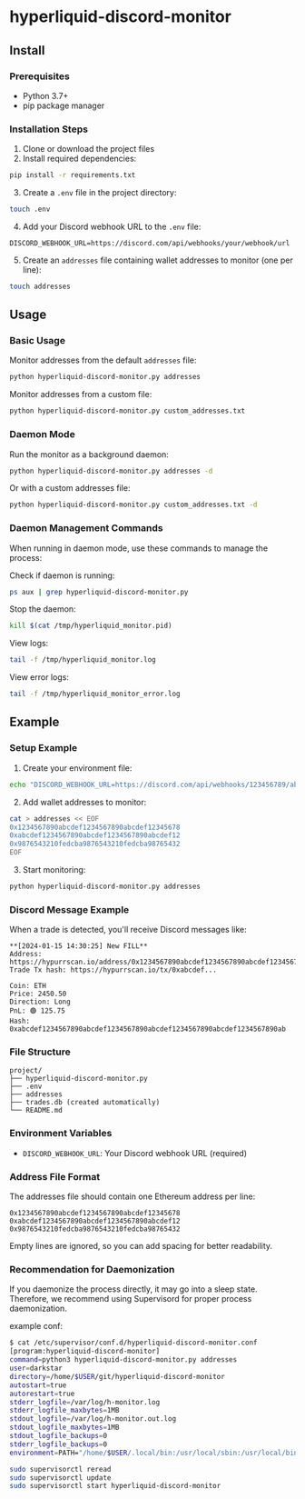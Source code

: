 # hyperliquid-discord-monitor
## Install

### Prerequisites
- Python 3.7+
- pip package manager

### Installation Steps

1. Clone or download the project files
2. Install required dependencies:
```bash
pip install -r requirements.txt
```

3. Create a `.env` file in the project directory:
```bash
touch .env
```

4. Add your Discord webhook URL to the `.env` file:
```
DISCORD_WEBHOOK_URL=https://discord.com/api/webhooks/your/webhook/url
```

5. Create an `addresses` file containing wallet addresses to monitor (one per line):
```bash
touch addresses
```

## Usage

### Basic Usage
Monitor addresses from the default `addresses` file:
```bash
python hyperliquid-discord-monitor.py addresses
```

Monitor addresses from a custom file:
```bash
python hyperliquid-discord-monitor.py custom_addresses.txt
```

### Daemon Mode
Run the monitor as a background daemon:
```bash
python hyperliquid-discord-monitor.py addresses -d
```

Or with a custom addresses file:
```bash
python hyperliquid-discord-monitor.py custom_addresses.txt -d
```

### Daemon Management Commands
When running in daemon mode, use these commands to manage the process:

Check if daemon is running:
```bash
ps aux | grep hyperliquid-discord-monitor.py
```

Stop the daemon:
```bash
kill $(cat /tmp/hyperliquid_monitor.pid)
```

View logs:
```bash
tail -f /tmp/hyperliquid_monitor.log
```

View error logs:
```bash
tail -f /tmp/hyperliquid_monitor_error.log
```

## Example

### Setup Example

1. Create your environment file:
```bash
echo "DISCORD_WEBHOOK_URL=https://discord.com/api/webhooks/123456789/abcdefg" > .env
```

2. Add wallet addresses to monitor:
```bash
cat > addresses << EOF
0x1234567890abcdef1234567890abcdef12345678
0xabcdef1234567890abcdef1234567890abcdef12
0x9876543210fedcba9876543210fedcba98765432
EOF
```

3. Start monitoring:
```bash
python hyperliquid-discord-monitor.py addresses
```

### Discord Message Example
When a trade is detected, you'll receive Discord messages like:
```
**[2024-01-15 14:30:25] New FILL**
Address: https://hypurrscan.io/address/0x1234567890abcdef1234567890abcdef12345678
Trade Tx hash: https://hypurrscan.io/tx/0xabcdef...

Coin: ETH
Price: 2450.50
Direction: Long
PnL: 🟢 125.75
Hash: 0xabcdef1234567890abcdef1234567890abcdef1234567890abcdef1234567890ab
```

### File Structure
```
project/
├── hyperliquid-discord-monitor.py
├── .env
├── addresses
├── trades.db (created automatically)
└── README.md
```

### Environment Variables
- `DISCORD_WEBHOOK_URL`: Your Discord webhook URL (required)

### Address File Format
The addresses file should contain one Ethereum address per line:
```
0x1234567890abcdef1234567890abcdef12345678
0xabcdef1234567890abcdef1234567890abcdef12
0x9876543210fedcba9876543210fedcba98765432
```

Empty lines are ignored, so you can add spacing for better readability.

### Recommendation for Daemonization
If you daemonize the process directly, it may go into a sleep state.
Therefore, we recommend using Supervisord for proper process daemonization.

example conf:
```bash
$ cat /etc/supervisor/conf.d/hyperliquid-discord-monitor.conf
[program:hyperliquid-discord-monitor]
command=python3 hyperliquid-discord-monitor.py addresses
user=darkstar
directory=/home/$USER/git/hyperliquid-discord-monitor
autostart=true
autorestart=true
stderr_logfile=/var/log/h-monitor.log
stderr_logfile_maxbytes=1MB
stdout_logfile=/var/log/h-monitor.out.log
stdout_logfile_maxbytes=1MB
stdout_logfile_backups=0
stderr_logfile_backups=0
environment=PATH="/home/$USER/.local/bin:/usr/local/sbin:/usr/local/bin:/usr/sbin:/usr/bin:/sbin:/home/$USER/.$USER/bin:/home/$USER/.cargo/bin:/home/$USER/.npm-global/bin",PYTHONPATH="/home/$USER/.local/lib/python3.11/site-packages",HOME="/home/$USER"
```
```bash
sudo supervisorctl reread
sudo supervisorctl update
sudo supervisorctl start hyperliquid-discord-monitor
```
